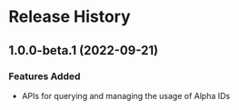 # Release History

## 1.0.0-beta.1 (2022-09-21)

### Features Added
- APIs for querying and managing the usage of Alpha IDs

